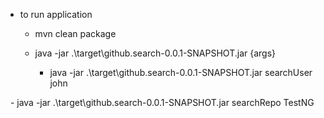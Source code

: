 - to run application

    - mvn clean package
    
    - java -jar .\target\github.search-0.0.1-SNAPSHOT.jar {args}
    
        - java -jar .\target\github.search-0.0.1-SNAPSHOT.jar searchUser john
        
        - java -jar .\target\github.search-0.0.1-SNAPSHOT.jar searchRepo TestNG 
